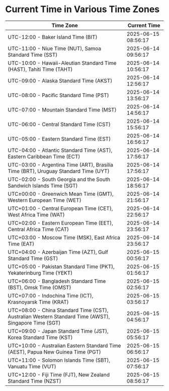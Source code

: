 # Current Time in Various Time Zones

| Time Zone | Current Time |
|-----------|--------------|
| UTC-12:00 - Baker Island Time (BIT) | 2025-06-15 08:56:17 |
| UTC-11:00 - Niue Time (NUT), Samoa Standard Time (SST) | 2025-06-14 09:56:17 |
| UTC-10:00 - Hawaii-Aleutian Standard Time (HAST), Tahiti Time (TAHT) | 2025-06-14 10:56:17 |
| UTC-09:00 - Alaska Standard Time (AKST) | 2025-06-14 12:56:17 |
| UTC-08:00 - Pacific Standard Time (PST) | 2025-06-14 13:56:17 |
| UTC-07:00 - Mountain Standard Time (MST) | 2025-06-14 14:56:17 |
| UTC-06:00 - Central Standard Time (CST) | 2025-06-14 15:56:17 |
| UTC-05:00 - Eastern Standard Time (EST) | 2025-06-14 16:56:17 |
| UTC-04:00 - Atlantic Standard Time (AST), Eastern Caribbean Time (ECT) | 2025-06-14 17:56:17 |
| UTC-03:00 - Argentina Time (ART), Brasília Time (BRT), Uruguay Standard Time (UYT) | 2025-06-14 17:56:17 |
| UTC-02:00 - South Georgia and the South Sandwich Islands Time (SGT) | 2025-06-14 18:56:17 |
| UTC±00:00 - Greenwich Mean Time (GMT), Western European Time (WET) | 2025-06-14 21:56:17 |
| UTC+01:00 - Central European Time (CET), West Africa Time (WAT) | 2025-06-14 22:56:17 |
| UTC+02:00 - Eastern European Time (EET), Central Africa Time (CAT) | 2025-06-14 23:56:17 |
| UTC+03:00 - Moscow Time (MSK), East Africa Time (EAT) | 2025-06-14 23:56:17 |
| UTC+04:00 - Azerbaijan Time (AZT), Gulf Standard Time (GST) | 2025-06-15 00:56:17 |
| UTC+05:00 - Pakistan Standard Time (PKT), Yekaterinburg Time (YEKT) | 2025-06-15 01:56:17 |
| UTC+06:00 - Bangladesh Standard Time (BST), Omsk Time (OMST) | 2025-06-15 02:56:17 |
| UTC+07:00 - Indochina Time (ICT), Krasnoyarsk Time (KRAT) | 2025-06-15 03:56:17 |
| UTC+08:00 - China Standard Time (CST), Australian Western Standard Time (AWST), Singapore Time (SGT) | 2025-06-15 04:56:17 |
| UTC+09:00 - Japan Standard Time (JST), Korea Standard Time (KST) | 2025-06-15 05:56:17 |
| UTC+10:00 - Australian Eastern Standard Time (AEST), Papua New Guinea Time (PGT) | 2025-06-15 06:56:17 |
| UTC+11:00 - Solomon Islands Time (SBT), Vanuatu Time (VUT) | 2025-06-15 07:56:17 |
| UTC+12:00 - Fiji Time (FJT), New Zealand Standard Time (NZST) | 2025-06-15 08:56:17 |
